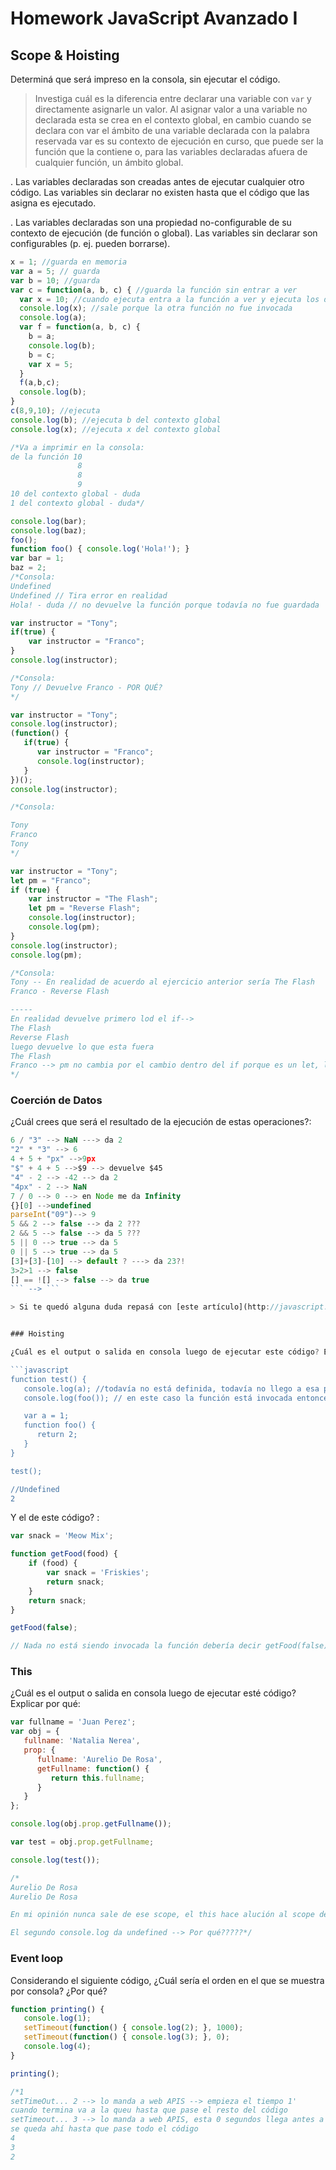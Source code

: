 
# Homework JavaScript Avanzado I

## Scope & Hoisting

Determiná que será impreso en la consola, sin ejecutar el código.

> Investiga cuál es la diferencia entre declarar una variable con `var` y directamente asignarle un valor.
Al asignar valor a una variable no declarada  esta se crea en el contexto global, en cambio cuando se declara con var el ámbito de una variable declarada con la palabra reservada var es su contexto de ejecución en curso, que puede ser la función que la contiene o, para las variables declaradas afuera de cualquier función, un ámbito global.

. Las variables declaradas son creadas antes de ejecutar cualquier otro código. Las variables sin declarar no existen hasta que el código que las asigna es ejecutado.

. Las variables declaradas son una propiedad no-configurable de su contexto de ejecución (de función o global). Las variables sin declarar son configurables (p. ej. pueden borrarse).


```javascript
x = 1; //guarda en memoria
var a = 5; // guarda
var b = 10; //guarda
var c = function(a, b, c) { //guarda la función sin entrar a ver
  var x = 10; //cuando ejecuta entra a la función a ver y ejecuta los dos console.log
  console.log(x); //sale porque la otra función no fue invocada
  console.log(a);
  var f = function(a, b, c) {
    b = a;
    console.log(b);
    b = c;
    var x = 5;
  }
  f(a,b,c);
  console.log(b);
}
c(8,9,10); //ejecuta 
console.log(b); //ejecuta b del contexto global
console.log(x); //ejecuta x del contexto global

/*Va a imprimir en la consola:
de la función 10 
               8
               8
               9
10 del contexto global - duda
1 del contexto global - duda*/

```

```javascript
console.log(bar);
console.log(baz);
foo();
function foo() { console.log('Hola!'); }
var bar = 1;
baz = 2;
/*Consola:
Undefined
Undefined // Tira error en realidad
Hola! - duda // no devuelve la función porque todavía no fue guardada  */

```

```javascript
var instructor = "Tony";
if(true) {
    var instructor = "Franco";
}
console.log(instructor);

/*Consola:
Tony // Devuelve Franco - POR QUÉ?
*/
```

```javascript
var instructor = "Tony";
console.log(instructor);
(function() {
   if(true) {
      var instructor = "Franco";
      console.log(instructor);
   }
})();
console.log(instructor);

/*Consola:

Tony
Franco
Tony
*/
```

```javascript
var instructor = "Tony";
let pm = "Franco";
if (true) {
    var instructor = "The Flash";
    let pm = "Reverse Flash";
    console.log(instructor);
    console.log(pm);
}
console.log(instructor);
console.log(pm);

/*Consola:
Tony -- En realidad de acuerdo al ejercicio anterior sería The Flash
Franco - Reverse Flash

-----
En realidad devuelve primero lod el if-->
The Flash
Reverse Flash
luego devuelve lo que esta fuera
The Flash
Franco --> pm no cambia por el cambio dentro del if porque es un let, lo que lo guarda en su contexto
*/
```
### Coerción de Datos

¿Cuál crees que será el resultado de la ejecución de estas operaciones?:

```javascript
6 / "3" --> NaN ---> da 2
"2" * "3" --> 6
4 + 5 + "px" -->9px
"$" + 4 + 5 -->$9 --> devuelve $45
"4" - 2 --> -42 --> da 2
"4px" - 2 --> NaN
7 / 0 --> 0 --> en Node me da Infinity
{}[0] -->undefined
parseInt("09")--> 9
5 && 2 --> false --> da 2 ???
2 && 5 --> false --> da 5 ???
5 || 0 --> true --> da 5 
0 || 5 --> true --> da 5
[3]+[3]-[10] --> default ? ---> da 23?!
3>2>1 --> false
[] == ![] --> false --> da true
``` --> ```

> Si te quedó alguna duda repasá con [este artículo](http://javascript.info/tutorial/object-conversion).


### Hoisting

¿Cuál es el output o salida en consola luego de ejecutar este código? Explicar por qué:

```javascript
function test() {
   console.log(a); //todavía no está definida, todavía no llego a esa parte del código
   console.log(foo()); // en este caso la función está invocada entonces automáticamente entra a                     la      función a ver que hay

   var a = 1;
   function foo() {
      return 2;
   }
}

test();

//Undefined
2

```

Y el de este código? :

```javascript
var snack = 'Meow Mix';

function getFood(food) {
    if (food) {
        var snack = 'Friskies';
        return snack;
    }
    return snack;
}

getFood(false);

// Nada no está siendo invocada la función debería decir getFood(false)()
```


### This

¿Cuál es el output o salida en consola luego de ejecutar esté código? Explicar por qué:

```javascript
var fullname = 'Juan Perez';
var obj = {
   fullname: 'Natalia Nerea',
   prop: {
      fullname: 'Aurelio De Rosa',
      getFullname: function() {
         return this.fullname;
      }
   }
};

console.log(obj.prop.getFullname());

var test = obj.prop.getFullname;

console.log(test());

/*
Aurelio De Rosa
Aurelio De Rosa

En mi opinión nunca sale de ese scope, el this hace alución al scope de la propiedad prop

El segundo console.log da undefined --> Por qué?????*/
```

### Event loop

Considerando el siguiente código, ¿Cuál sería el orden en el que se muestra por consola? ¿Por qué?

```javascript
function printing() {
   console.log(1);
   setTimeout(function() { console.log(2); }, 1000);
   setTimeout(function() { console.log(3); }, 0);
   console.log(4);
}

printing();

/*1
setTimeOut... 2 --> lo manda a web APIS --> empieza el tiempo 1'
cuando termina va a la queu hasta que pase el resto del código
setTimeout... 3 --> lo manda a web APIS, esta 0 segundos llega antes a la queu que el anterior,
se queda ahí hasta que pase todo el código
4
3
2

```
